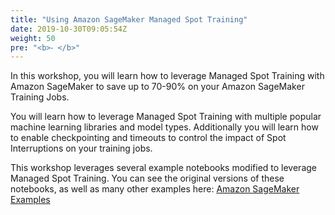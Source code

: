 ```yaml
---
title: "Using Amazon SageMaker Managed Spot Training"
date: 2019-10-30T09:05:54Z
weight: 50
pre: "<b>⁃ </b>"
---
```


In this workshop, you will learn how to leverage Managed Spot Training with Amazon SageMaker to save up to 70-90% on your Amazon SageMaker Training Jobs.

You will learn how to leverage Managed Spot Training with multiple popular machine learning libraries and model types. Additionally you will learn how to enable checkpointing and timeouts to control the impact of Spot Interruptions on your training jobs.

This workshop leverages several example notebooks modified to leverage Managed Spot Training. You can see the original versions of these notebooks, as well as many other examples here: [Amazon SageMaker Examples](https://github.com/awslabs/amazon-sagemaker-examples)